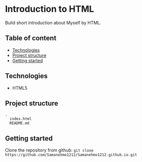# Introduction to HTML

Build short introduction about Myself by HTML.

## Table of content

* [Technologies]()
* [Project structure]()
* [Getting started]()

## Technologies

* HTML5

## Project structure
`````````
.
  index.html
  README.md

``````````


## Getting started
Clone the repository from github: ```git clone https://github.com/Samanehmo1212/Samanehmo1212.github.io.git```